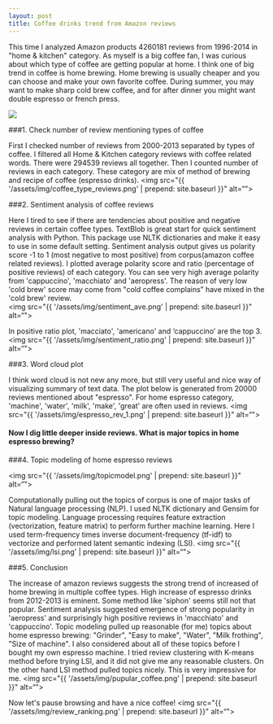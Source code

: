 ```yaml
---
layout: post
title: Coffee drinks trend from Amazon reviews
---
```


This time I analyzed Amazon products 4260181 reviews from 1996-2014 in "home & kitchen" category. As myself is a big coffee fan, I was curious about which type of coffee are getting popular at home. I think one of big trend in coffee is home brewing. Home brewing is usually cheaper and you can choose and make your own favorite coffee. During summer, you may want to make sharp cold brew coffee, and for after dinner you might want double espresso or french press.

<img src="{{ '/assets/img/coffee_drinks.png' | prepend: site.baseurl }}">

###1. Check number of review mentioning types of coffee

First I checked number of reviews from 2000-2013 separated by types of coffee. I filtered all Home & Kitchen category reviews with coffee related words. There were 294539 reviews all together. Then I counted number of reviews in each category. These category are mix of method of brewing and recipe of coffee (espresso drinks).
<img src="{{ '/assets/img/coffee_type_reviews.png' | prepend: site.baseurl }}" alt=“">

###2. Sentiment analysis of coffee reviews

Here I tired to see if there are tendencies about positive and negative reviews in certain coffee types. TextBlob is great start for quick sentiment analysis with Python. This package use NLTK dictionaries and make it easy to use in some default setting. Sentiment analysis output gives us polarity score -1 to 1 (most negative to most positive) from corpus(amazon coffee related reviews).
I plotted average  polarity score and ratio (percentage of positive reviews) of each category. You can see very high average polarity from 'cappuccino', 'macchiato' and 'aeropress'. The reason of very low 'cold brew' score may come from "cold coffee complains” have mixed in the 'cold brew' review.  
<img src="{{ '/assets/img/sentiment_ave.png' | prepend: site.baseurl }}" alt=“">

In positive ratio plot, 'macciato', 'americano' and ‘cappuccino’ are the top 3.
<img src="{{ '/assets/img/sentiment_ratio.png' | prepend: site.baseurl }}" alt=“">

###3. Word cloud plot

I think word cloud is not new any more, but still very useful and nice way of visualizing summary of text data. The plot below is generated from 20000 reviews mentioned about "espresso". For home espresso category, 'machine', 'water', 'milk', 'make', 'great' are often used in reviews.
<img src="{{ '/assets/img/espresso_rev_1.png' | prepend: site.baseurl }}" alt=“">

#### Now I dig little deeper inside reviews. What is major topics in home espresso brewing? 

###4. Topic modeling of home espresso reviews

<img src="{{ '/assets/img/topicmodel.png' | prepend: site.baseurl }}" alt=“">

Computationally pulling out the topics of corpus is one of major tasks of Natural language processing (NLP). I used NLTK dictionary and Gensim for topic modeling. Language processing requires feature extraction (vectorization, feature matrix) to perform further machine learning. Here I used term-frequency times inverse document-frequency (tf-idf) to vectorize and performed latent semantic indexing (LSI).
<img src="{{ '/assets/img/lsi.png' | prepend: site.baseurl }}" alt=“">

###5. Conclusion

The increase of amazon reviews suggests the strong trend of increased of home brewing in multiple coffee types. High increase of espresso drinks from 2012-2013 is eminent. Some method like 'siphon' seems still not that popular. Sentiment analysis suggested emergence of strong popularity in 'aeropress' and surprisingly high positive reviews in 'macchiato' and 'cappuccino'. Topic modeling pulled up reasonable (for me) topics about home espresso brewing: "Grinder", "Easy to make", "Water", "Milk frothing", "Size of machine". I also considered about all of these topics before I bought my own espresso machine. I tried review clustering with K-means method before trying LSI, and it did not give me any reasonable clusters. On the other hand LSI method  pulled topics nicely. This is very impressive for me.
<img src="{{ '/assets/img/pupular_coffee.png' | prepend: site.baseurl }}" alt=“">

Now let's pause browsing and have a nice coffee!
<img src="{{ '/assets/img/review_ranking.png' | prepend: site.baseurl }}" alt=“">